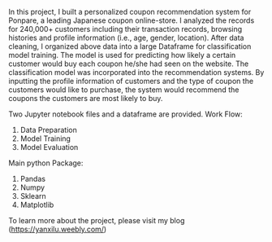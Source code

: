 In this project, I built a personalized coupon recommendation system for Ponpare, a leading Japanese coupon online-store.
I analyzed the records for 240,000+ customers including their transaction records, browsing histories and profile information (i.e., age, gender, location). After data cleaning, I organized above data into a large Dataframe for classification model training.
The model is used for predicting how likely a certain customer would buy each coupon he/she had seen on the website. The classification model was incorporated into the recommendation systems. By inputting the profile information of customers and the type of coupon the customers would like to purchase, the system would recommend the coupons the customers are most likely to buy.

Two Jupyter notebook files and a dataframe are provided.
Work Flow:<br/>
1.	Data Preparation <br/>
2.	Model Training <br/>
3.	Model Evaluation <br/>

Main python Package: <br/>
1.	Pandas  <br/>
2.	Numpy <br/>
3.	Sklearn <br/>
4.	Matplotlib <br/>

To learn more about the project, please visit my blog (https://yanxilu.weebly.com/)
